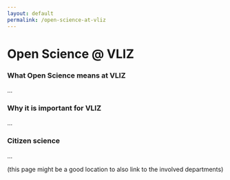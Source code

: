 ```yaml
---
layout: default
permalink: /open-science-at-vliz
---
```


# Open Science @ VLIZ

### What Open Science means at VLIZ

...

### Why it is important for VLIZ

...

### Citizen science

...

(this page might be a good location to also link to the involved departments)
